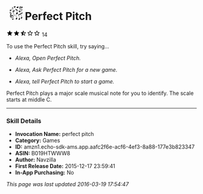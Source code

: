 # &nbsp;<img src="app_icon" alt="Perfect Pitch icon" width="36"> Perfect Pitch
![2.1 stars](../../../images/ic_star_black_18dp_1x.png)![2.1 stars](../../../images/ic_star_black_18dp_1x.png)![2.1 stars](../../../images/ic_star_half_black_18dp_1x.png)![2.1 stars](../../../images/ic_star_border_black_18dp_1x.png)![2.1 stars](../../../images/ic_star_border_black_18dp_1x.png) 14

To use the Perfect Pitch skill, try saying...

* *Alexa, Open Perfect Pitch.*

* *Alexa, Ask Perfect Pitch for a new game.*

* *Alexa, tell Perfect Pitch to start a game.*

Perfect Pitch plays a major scale musical note for you to identify. The scale starts at middle C.

***

### Skill Details

* **Invocation Name:** perfect pitch
* **Category:** Games
* **ID:** amzn1.echo-sdk-ams.app.aafc2f6e-acf6-4ef3-8a88-177e3b823347
* **ASIN:** B019HTWWW8
* **Author:** Navzilla
* **First Release Date:** 2015-12-17 23:59:41
* **In-App Purchasing:** No

*This page was last updated 2016-03-19 17:54:47*
